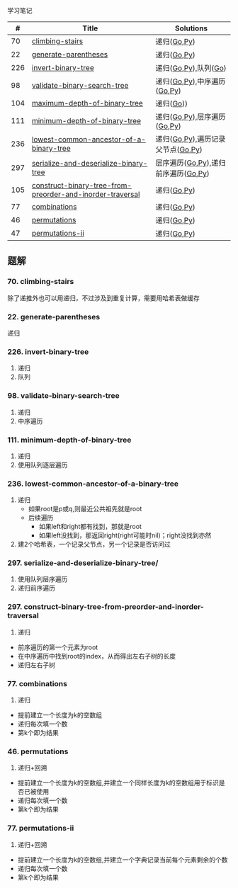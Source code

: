 学习笔记

|#|Title|Solutions|
|---|---|------|
|70|[climbing-stairs](https://leetcode-cn.com/problems/climbing-stairs) | 递归([Go](70/climbing_stairs.go),[Py](70/climbing_stairs.py))|
|22|[generate-parentheses](https://leetcode-cn.com/problems/generate-parentheses) | 递归([Go](22/generate_parentheses.go),[Py](22/generate_parentheses.py))|
|226|[invert-binary-tree](https://leetcode-cn.com/problems/invert-binary-tree) | 递归([Go](226/invert_binary_tree.go),[Py](226/invert_binary_tree.go)),队列([Go](226/invert_binary_tree2.go))|
|98|[validate-binary-search-tree](https://leetcode-cn.com/problems/validate-binary-search-tree) | 递归([Go](98/validate_binary_search_tree.go),[Py](98/validate_binary_search_tree.py)),中序遍历([Go](98/validate_binary_search_tree2.go),[Py](98/validate_binary_search_tree2.py))|
|104|[maximum-depth-of-binary-tree](https://leetcode-cn.com/problems/maximum-depth-of-binary-tree) | 递归([Go](104/maximum_depth_of_binary_tree.go)))|
|111|[minimum-depth-of-binary-tree](https://leetcode-cn.com/problems/minimum-depth-of-binary-tree) | 递归([Go](111/minimum_depth_of_binary_tree.go),[Py](111/minimum_depth_of_binary_tree.py)),层序遍历([Go](111/minimum_depth_of_binary_tree2.go),[Py](111/minimum_depth_of_binary_tree2.py))|
|236|[lowest-common-ancestor-of-a-binary-tree](https://leetcode-cn.com/problems/lowest-common-ancestor-of-a-binary-tree) | 递归([Go](236/lowest_common_ancestor_of_a-binary_tree.go),[Py](236/lowest_common_ancestor_of_a-binary_tree.py)),遍历记录父节点([Go](236/lowest_common_ancestor_of_a-binary_tree2.go),[Py](236/lowest_common_ancestor_of_a-binary_tree2.py))|
|297|[serialize-and-deserialize-binary-tree](https://leetcode-cn.com/problems/serialize-and-deserialize-binary-tree/) | 层序遍历([Go](297/serialize_and_deserialize_binary_tree.go),[Py](297/serialize_and_deserialize_binary_tree.py)),递归前序遍历([Go](297/serialize_and_deserialize_binary_tree2.go),[Py](297/serialize_and_deserialize_binary_tree2.py))|
|105|[construct-binary-tree-from-preorder-and-inorder-traversal](https://leetcode-cn.com/problems/construct-binary-tree-from-preorder-and-inorder-traversal) | 递归([Go](105/construct_binary_tree_from_preorder_and_inorder_traversal.go),[Py](105/construct_binary_tree_from_preorder_and_inorder_traversal.py))|
|77|[combinations](https://leetcode-cn.com/problems/combinations) | 递归([Go](77/combinations.go),[Py](77/combinations.go))|
|46|[permutations](https://leetcode-cn.com/problems/permutations) | 递归([Go](46/permutations.go),[Py](46/permutations.py))|
|47|[permutations-ii](https://leetcode-cn.com/problems/permutations-ii) | 递归([Go](47/permutations.go),[Py](47/permutations.py))|


## 题解

### 70. climbing-stairs

除了递推外也可以用递归，不过涉及到重复计算，需要用哈希表做缓存

### 22. generate-parentheses

递归

### 226. invert-binary-tree

1. 递归
2. 队列

### 98. validate-binary-search-tree

1. 递归
2. 中序遍历

### 111. minimum-depth-of-binary-tree

1. 递归
2. 使用队列逐层遍历

### 236. lowest-common-ancestor-of-a-binary-tree

1. 递归
    - 如果root是p或q,则最近公共祖先就是root
    - 后续遍历
      - 如果left和right都有找到，那就是root
      - 如果left没找到，那返回right(right可能时nil)；right没找到亦然
2. 建2个哈希表，一个记录父节点，另一个记录是否访问过


### 297. serialize-and-deserialize-binary-tree/

1. 使用队列层序遍历
2. 递归前序遍历

### 297. construct-binary-tree-from-preorder-and-inorder-traversal

1. 递归
  - 前序遍历的第一个元素为root
  - 在中序遍历中找到root的index，从而得出左右子树的长度
  - 递归左右子树
  
### 77. combinations

1. 递归
  - 提前建立一个长度为k的空数组
  - 递归每次填一个数
  - 第k个即为结果
  
### 46. permutations

1. 递归+回溯
  - 提前建立一个长度为k的空数组,并建立一个同样长度为k的空数组用于标识是否已被使用
  - 递归每次填一个数
  - 第k个即为结果
  
### 77. permutations-ii

1. 递归+回溯
  - 提前建立一个长度为k的空数组,并建立一个字典记录当前每个元素剩余的个数
  - 递归每次填一个数
  - 第k个即为结果